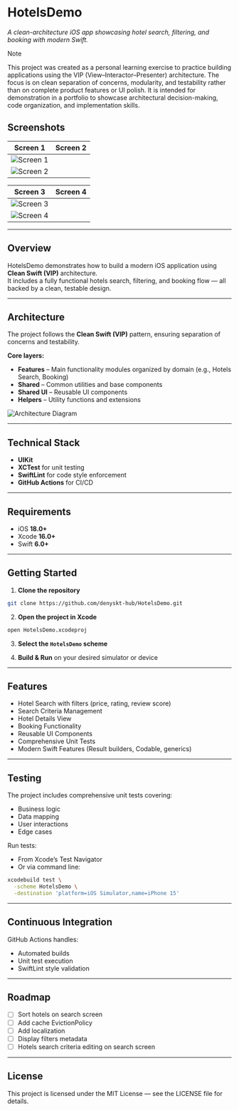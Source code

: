 # HotelsDemo

*A clean-architecture iOS app showcasing hotel search, filtering, and booking with modern Swift.*

> [!NOTE]
> This project was created as a personal learning exercise to practice building applications using the VIP (View–Interactor–Presenter) architecture. The focus is on clean separation of concerns, modularity, and testability rather than on complete product features or UI polish. It is intended for demonstration in a portfolio to showcase architectural decision-making, code organization, and implementation skills.

## Screenshots

| Screen 1 | Screen 2 |
|----------|----------|
|![Screen 1](Screenshots/screenshot1.png)|
|![Screen 2](Screenshots/screenshot2.png)|

| Screen 3 | Screen 4 |
|----------|----------|
|![Screen 3](Screenshots/screenshot3.png)|
|![Screen 4](Screenshots/screenshot4.png)|

---

## Overview

HotelsDemo demonstrates how to build a modern iOS application using **Clean Swift (VIP)** architecture.  
It includes a fully functional hotels search, filtering, and booking flow — all backed by a clean, testable design.

---

## Architecture

The project follows the **Clean Swift (VIP)** pattern, ensuring separation of concerns and testability.

**Core layers:**
- **Features** – Main functionality modules organized by domain (e.g., Hotels Search, Booking)
- **Shared** – Common utilities and base components
- **Shared UI** – Reusable UI components
- **Helpers** – Utility functions and extensions

![Architecture Diagram](Docs/architecture.png)

---

## Technical Stack

- **UIKit**
- **XCTest** for unit testing
- **SwiftLint** for code style enforcement
- **GitHub Actions** for CI/CD

---

## Requirements

- iOS **18.0+**
- Xcode **16.0+**
- Swift **6.0+**

---

## Getting Started

1. **Clone the repository**

```bash
git clone https://github.com/denyskt-hub/HotelsDemo.git
```

2. **Open the project in Xcode**

```bash
open HotelsDemo.xcodeproj
```

3. **Select the `HotelsDemo` scheme**

4. **Build & Run** on your desired simulator or device

---

## Features

- Hotel Search with filters (price, rating, review score)
- Search Criteria Management
- Hotel Details View
- Booking Functionality
- Reusable UI Components
- Comprehensive Unit Tests
- Modern Swift Features (Result builders, Codable, generics)

---

## Testing

The project includes comprehensive unit tests covering:
- Business logic
- Data mapping
- User interactions
- Edge cases

Run tests:
- From Xcode’s Test Navigator
- Or via command line:

```bash
xcodebuild test \
  -scheme HotelsDemo \
  -destination 'platform=iOS Simulator,name=iPhone 15'
```

---

## Continuous Integration

GitHub Actions handles:
- Automated builds
- Unit test execution
- SwiftLint style validation

---

## Roadmap

- [ ] Sort hotels on search screen
- [ ] Add cache EvictionPolicy
- [ ] Add localization
- [ ] Display filters metadata
- [ ] Hotels search criteria editing on search screen

---

## License

This project is licensed under the MIT License — see the LICENSE file for details.

